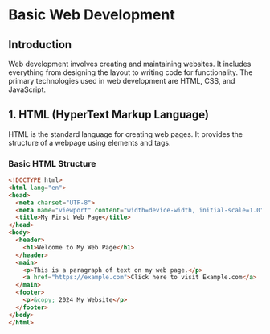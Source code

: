 # Basic Web Development

## Introduction

Web development involves creating and maintaining websites. It includes everything from designing the layout to writing code for functionality. The primary technologies used in web development are HTML, CSS, and JavaScript.

## 1. HTML (HyperText Markup Language)

HTML is the standard language for creating web pages. It provides the structure of a webpage using elements and tags.

### Basic HTML Structure

```html
<!DOCTYPE html>
<html lang="en">
<head>
  <meta charset="UTF-8">
  <meta name="viewport" content="width=device-width, initial-scale=1.0">
  <title>My First Web Page</title>
</head>
<body>
  <header>
    <h1>Welcome to My Web Page</h1>
  </header>
  <main>
    <p>This is a paragraph of text on my web page.</p>
    <a href="https://example.com">Click here to visit Example.com</a>
  </main>
  <footer>
    <p>&copy; 2024 My Website</p>
  </footer>
</body>
</html>

